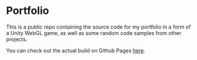 
# Portfolio

This is a public repo containing the source code for my portfolio in a form of a Unity WebGL game, as well as some random code samples from other projects.

You can check out the actual build on Github Pages [here](https://ivodchits.github.io/portfolio/).

